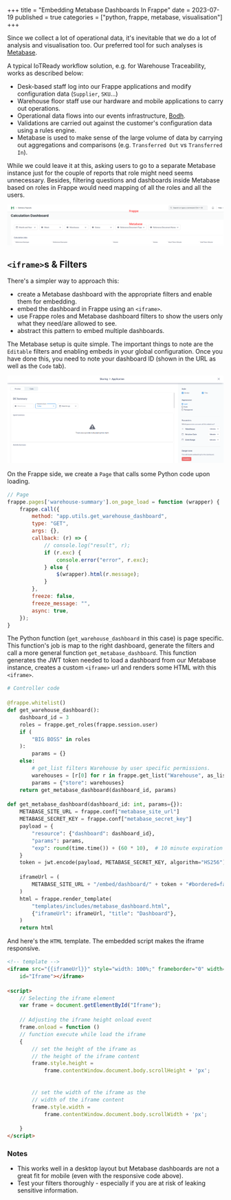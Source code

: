 +++
title = "Embedding Metabase Dashboards In Frappe"
date = 2023-07-19
published = true
categories = ["python, frappe, metabase, visualisation"]
+++

Since we collect a lot of operational data, it's inevitable that we do a lot of analysis and visualisation too. Our preferred tool for such analyses is [Metabase](https://www.metabase.com/).

A typical IoTReady workflow solution, e.g. for Warehouse Traceability, works as described below:

- Desk-based staff log into our Frappe applications and modify configuration data (`Supplier`, `SKU`...)
- Warehouse floor staff use our hardware and mobile applications to carry out operations.
- Operational data flows into our events infrastructure, [Bodh](https://bodh.iotready.co).
- Validations are carried out against the customer's configuration data using a rules engine.
- Metabase is used to make sense of the large volume of data by carrying out aggregations and comparisons (e.g. `Transferred Out` vs `Transferred In`).

While we could leave it at this, asking users to go to a separate Metabase instance just for the couple of reports that role might need seems unnecessary. Besides, filtering questions and dashboards inside Metabase based on roles in Frappe would need mapping of all the roles and all the users.

![Metabase In Frappe](/images/metabase_frappe.png)

## `<iframe>`s & Filters

There's a simpler way to approach this:
- create a Metabase dashboard with the appropriate filters and enable them for embedding.
- embed the dashboard in Frappe using an `<iframe>`. 
- use Frappe roles and Metabase dashboard filters to show the users only what they need/are allowed to see.
- abstract this pattern to embed multiple dashboards.

The Metabase setup is quite simple. The important things to note are the `Editable` filters and enabling embeds in your global configuration. Once you have done this, you need to note your dashboard ID (shown in the URL as well as the `Code` tab).

![Metabase Dashboard Setup](/images/metabase_embed.png)

On the Frappe side, we create a `Page` that calls some Python code upon loading.

```js
// Page
frappe.pages['warehouse-summary'].on_page_load = function (wrapper) {
	frappe.call({
		method: "app.utils.get_warehouse_dashboard",
		type: "GET",
		args: {},
		callback: (r) => {
			// console.log("result", r);
			if (r.exc) {
				console.error("error", r.exc);
			} else {
				$(wrapper).html(r.message);
			}
		},
		freeze: false,
		freeze_message: "",
		async: true,
	});
}
```

The Python function (`get_warehouse_dashboard` in this case) is page specific. This function's job is map to the right dashboard, generate the filters and call a more general function `get_metabase_dashboard`. This function generates the JWT token needed to load a dashboard from our Metabase instance, creates a custom `<iframe>` url and renders some HTML with this `<iframe>`.

```python
# Controller code

@frappe.whitelist()
def get_warehouse_dashboard():
    dashboard_id = 3
    roles = frappe.get_roles(frappe.session.user)
    if (
        "BIG BOSS" in roles
    ):
        params = {}
    else:
        # get_list filters Warehouse by user specific permissions.
        warehouses = [r[0] for r in frappe.get_list("Warehouse", as_list=True)]
        params = {"store": warehouses}
    return get_metabase_dashboard(dashboard_id, params)

def get_metabase_dashboard(dashboard_id: int, params={}):
    METABASE_SITE_URL = frappe.conf["metabase_site_url"]
    METABASE_SECRET_KEY = frappe.conf["metabase_secret_key"]
    payload = {
        "resource": {"dashboard": dashboard_id},
        "params": params,
        "exp": round(time.time()) + (60 * 10),  # 10 minute expiration
    }
    token = jwt.encode(payload, METABASE_SECRET_KEY, algorithm="HS256")

    iframeUrl = (
        METABASE_SITE_URL + "/embed/dashboard/" + token + "#bordered=false&titled=false"
    )
    html = frappe.render_template(
        "templates/includes/metabase_dashboard.html",
        {"iframeUrl": iframeUrl, "title": "Dashboard"},
    )
    return html

```
And here's the `HTML` template. The embedded script makes the iframe responsive.

```html
<!-- template -->
<iframe src="{{iframeUrl}}" style="width: 100%;" frameborder="0" width="1280" height="800" allowtransparency
    id="Iframe"></iframe>

<script>
    // Selecting the iframe element
    var frame = document.getElementById("Iframe");

    // Adjusting the iframe height onload event
    frame.onload = function ()
    // function execute while load the iframe
    {
        // set the height of the iframe as 
        // the height of the iframe content
        frame.style.height =
            frame.contentWindow.document.body.scrollHeight + 'px';


        // set the width of the iframe as the 
        // width of the iframe content
        frame.style.width =
            frame.contentWindow.document.body.scrollWidth + 'px';

    }
</script>
```

### Notes

- This works well in a desktop layout but Metabase dashboards are not a great fit for mobile (even with the responsive code above).
- Test your filters thoroughly - especially if you are at risk of leaking sensitive information.
